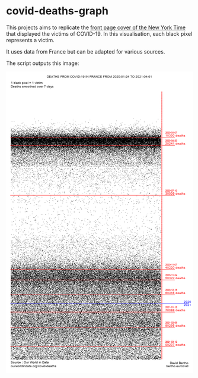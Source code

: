 # covid-deaths-graph

This projects aims to replicate the [front page cover of the New York Time](https://www.nytimes.com/2021/02/21/insider/covid-500k-front-page.html) that displayed the victims of COVID-19. In this visualisation, each black pixel represents a victim.

It uses data from France but can be adapted for various sources.

The script outputs this image:

![alt text](https://github.com/dbertho/covid-deaths-graph/blob/main/covid_fra.png "COVID Deaths Graph output for France")
